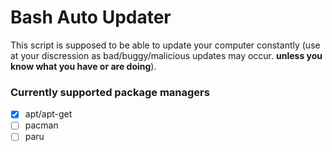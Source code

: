# Bash Auto Updater
This script is supposed to be able to update your computer constantly (use at your discression as bad/buggy/malicious updates may occur. __unless you know what you have or are doing__).

### Currently supported package managers
 - [x] apt/apt-get
 - [ ] pacman
 - [ ] paru
